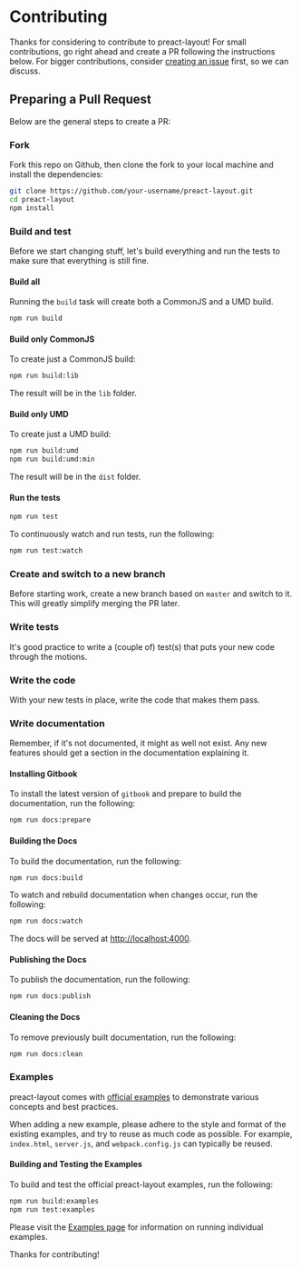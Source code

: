 # Contributing

Thanks for considering to contribute to preact-layout! For small contributions,
go right ahead and create a PR following the instructions below. For bigger
contributions, consider [creating an issue](https://github.com/download/preact-layout/issues/new)
first, so we can discuss.

## Preparing a Pull Request
Below are the general steps to create a PR:

### Fork
Fork this repo on Github, then clone the fork to your local machine and install
the dependencies:

```sh
git clone https://github.com/your-username/preact-layout.git
cd preact-layout
npm install
```

### Build and test
Before we start changing stuff, let's build everything and run the tests to make
sure that everything is still fine.

#### Build all
Running the `build` task will create both a CommonJS and a UMD build.
```sh
npm run build
```

#### Build only CommonJS
To create just a CommonJS build:
```sh
npm run build:lib
```
The result will be in the `lib` folder.

#### Build only UMD
To create just a UMD build:
```sh
npm run build:umd
npm run build:umd:min
```
The result will be in the `dist` folder.

#### Run the tests
```sh
npm run test
```
To continuously watch and run tests, run the following:
```sh
npm run test:watch
```

### Create and switch to a new branch
Before starting work, create a new branch based on `master` and switch to it.
This will greatly simplify merging the PR later.

### Write tests
It's good practice to write a (couple of) test(s) that puts your new code through the motions.

### Write the code
With your new tests in place, write the code that makes them pass.

### Write documentation
Remember, if it's not documented, it might as well not exist. Any new features
should get a section in the documentation explaining it. 

#### Installing Gitbook
To install the latest version of `gitbook` and prepare to build the documentation, run the following:
```sh
npm run docs:prepare
```

#### Building the Docs
To build the documentation, run the following:
```sh
npm run docs:build
```
To watch and rebuild documentation when changes occur, run the following:
```sh
npm run docs:watch
```
The docs will be served at [http://localhost:4000](http://localhost:4000).

#### Publishing the Docs
To publish the documentation, run the following:
```sh
npm run docs:publish
```

#### Cleaning the Docs
To remove previously built documentation, run the following:
```sh
npm run docs:clean
```

### Examples
preact-layout comes with [official examples](http://download.github.io/preact-layout/docs/introduction/Examples.html) to demonstrate various concepts and best practices.

When adding a new example, please adhere to the style and format of the existing examples, and try to reuse as much code as possible.  For example, `index.html`, `server.js`, and `webpack.config.js` can typically be reused.

#### Building and Testing the Examples
To build and test the official preact-layout examples, run the following:
```sh
npm run build:examples
npm run test:examples
```

Please visit the [Examples page](http://download.github.io/preact-layout/docs/introduction/Examples.html) for information on running individual examples.

Thanks for contributing!
